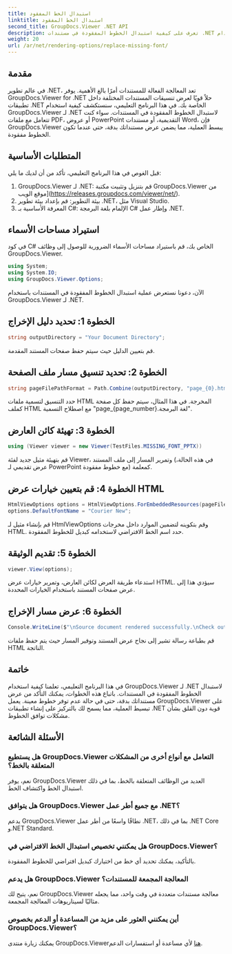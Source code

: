 ```yaml
---
title: استبدال الخط المفقود
linktitle: استبدال الخط المفقود
second_title: GroupDocs.Viewer .NET API
description: تعرف على كيفية استبدال الخطوط المفقودة في مستندات .NET بسهولة باستخدام GroupDocs.Viewer. ضمان تقديم دقيق مع خطوات بسيطة.
weight: 20
url: /ar/net/rendering-options/replace-missing-font/
---
```

## مقدمة
في عالم تطوير .NET، تعد المعالجة الفعالة للمستندات أمرًا بالغ الأهمية. يوفر GroupDocs.Viewer for .NET حلاً قويًا لعرض تنسيقات المستندات المختلفة داخل تطبيقات .NET الخاصة بك. في هذا البرنامج التعليمي، سنستكشف كيفية استخدام GroupDocs.Viewer لـ .NET لاستبدال الخطوط المفقودة في المستندات. سواء كنت تتعامل مع ملفات PDF، أو عروض PowerPoint التقديمية، أو مستندات Word، فإن GroupDocs.Viewer يبسط العملية، مما يضمن عرض مستنداتك بدقة، حتى عندما تكون الخطوط مفقودة.
## المتطلبات الأساسية
قبل الغوص في هذا البرنامج التعليمي، تأكد من أن لديك ما يلي:
1. GroupDocs.Viewer لـ .NET: قم بتنزيل وتثبيت مكتبة GroupDocs.Viewer من موقع الويب](https://releases.groupdocs.com/viewer/net/).
2. بيئة التطوير: قم بإعداد بيئة تطوير .NET، مثل Visual Studio.
3. المعرفة الأساسية بـ C#: الإلمام بلغة البرمجة C# وإطار عمل .NET.

## استيراد مساحات الأسماء
في كود C# الخاص بك، قم باستيراد مساحات الأسماء الضرورية للوصول إلى وظائف GroupDocs.Viewer.

```csharp
using System;
using System.IO;
using GroupDocs.Viewer.Options;
```

الآن، دعونا نستعرض عملية استبدال الخطوط المفقودة في المستندات باستخدام GroupDocs.Viewer لـ .NET.
## الخطوة 1: تحديد دليل الإخراج
```csharp
string outputDirectory = "Your Document Directory";
```
قم بتعيين الدليل حيث سيتم حفظ صفحات المستند المقدمة.
## الخطوة 2: تحديد تنسيق مسار ملف الصفحة
```csharp
string pageFilePathFormat = Path.Combine(outputDirectory, "page_{0}.html");
```
حدد التنسيق لتسمية ملفات HTML المخرجة. في هذا المثال، سيتم حفظ كل صفحة كملف HTML مع اصطلاح التسمية "page_{page_number}.لغة البرمجة".
## الخطوة 3: تهيئة كائن العارض
```csharp
using (Viewer viewer = new Viewer(TestFiles.MISSING_FONT_PPTX))
```
قم بتهيئة مثيل جديد لفئة Viewer، وتمرير المسار إلى ملف المستند (في هذه الحالة، عرض تقديمي لـ PowerPoint مع خطوط مفقودة) كمعلمة.
## الخطوة 4: قم بتعيين خيارات عرض HTML
```csharp
HtmlViewOptions options = HtmlViewOptions.ForEmbeddedResources(pageFilePathFormat);
options.DefaultFontName = "Courier New";
```
قم بإنشاء مثيل لـ HtmlViewOptions وقم بتكوينه لتضمين الموارد داخل مخرجات HTML. حدد اسم الخط الافتراضي لاستخدامه كبديل للخطوط المفقودة.
## الخطوة 5: تقديم الوثيقة
```csharp
viewer.View(options);
```
استدعاء طريقة العرض لكائن العارض، وتمرير خيارات عرض HTML. سيؤدي هذا إلى عرض صفحات المستند باستخدام الخيارات المحددة.
## الخطوة 6: عرض مسار الإخراج
```csharp
Console.WriteLine($"\nSource document rendered successfully.\nCheck output in {outputDirectory}.");
```
قم بطباعة رسالة تشير إلى نجاح عرض المستند وتوفير المسار حيث يتم حفظ ملفات HTML الناتجة.

## خاتمة
في هذا البرنامج التعليمي، تعلمنا كيفية استخدام GroupDocs.Viewer لـ .NET لاستبدال الخطوط المفقودة في المستندات. باتباع هذه الخطوات، يمكنك التأكد من عرض مستنداتك بدقة، حتى في حالة عدم توفر خطوط معينة. يعمل GroupDocs.Viewer على تبسيط العملية، مما يسمح لك بالتركيز على إنشاء تطبيقات .NET قوية دون القلق بشأن مشكلات توافق الخطوط.
## الأسئلة الشائعة
### هل يستطيع GroupDocs.Viewer التعامل مع أنواع أخرى من المشكلات المتعلقة بالخط؟
نعم، يوفر GroupDocs.Viewer العديد من الوظائف المتعلقة بالخط، بما في ذلك استبدال الخط واكتشاف الخط.
### هل يتوافق GroupDocs.Viewer مع جميع أطر عمل .NET؟
يدعم GroupDocs.Viewer نطاقًا واسعًا من أطر عمل .NET، بما في ذلك .NET Core و.NET Standard.
### هل يمكنني تخصيص استبدال الخط الافتراضي في GroupDocs.Viewer؟
بالتأكيد، يمكنك تحديد أي خط من اختيارك كبديل افتراضي للخطوط المفقودة.
### هل يدعم GroupDocs.Viewer المعالجة المجمعة للمستندات؟
نعم، يتيح لك GroupDocs.Viewer معالجة مستندات متعددة في وقت واحد، مما يجعله مثاليًا لسيناريوهات المعالجة المجمعة.
### أين يمكنني العثور على مزيد من المساعدة أو الدعم بخصوص GroupDocs.Viewer؟
 يمكنك زيارة منتدى GroupDocs.Viewer[هنا](https://forum.groupdocs.com/c/viewer/9) لأي مساعدة أو استفسارات الدعم.